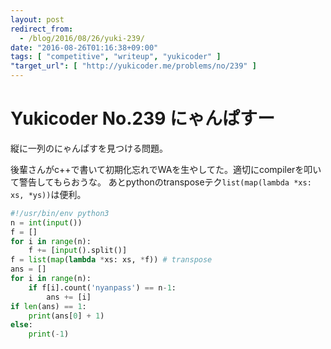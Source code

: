 ```yaml
---
layout: post
redirect_from:
  - /blog/2016/08/26/yuki-239/
date: "2016-08-26T01:16:38+09:00"
tags: [ "competitive", "writeup", "yukicoder" ]
"target_url": [ "http://yukicoder.me/problems/no/239" ]
---
```


# Yukicoder No.239 にゃんぱすー

縦に一列のにゃんぱすを見つける問題。

後輩さんがc++で書いて初期化忘れでWAを生やしてた。適切にcompilerを叩いて警告してもらおうな。
あとpythonのtransposeテク`list(map(lambda *xs: xs, *ys))`は便利。

``` python
#!/usr/bin/env python3
n = int(input())
f = []
for i in range(n):
    f += [input().split()]
f = list(map(lambda *xs: xs, *f)) # transpose
ans = []
for i in range(n):
    if f[i].count('nyanpass') == n-1:
        ans += [i]
if len(ans) == 1:
    print(ans[0] + 1)
else:
    print(-1)
```
